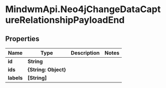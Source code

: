 # MindwmApi.Neo4jChangeDataCaptureRelationshipPayloadEnd

## Properties

Name | Type | Description | Notes
------------ | ------------- | ------------- | -------------
**id** | **String** |  | 
**ids** | **{String: Object}** |  | 
**labels** | **[String]** |  | 


